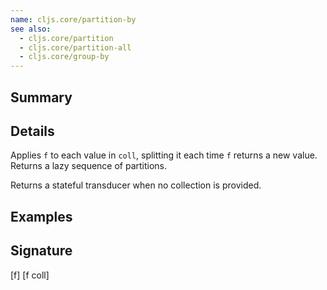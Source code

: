 ```yaml
---
name: cljs.core/partition-by
see also:
  - cljs.core/partition
  - cljs.core/partition-all
  - cljs.core/group-by
---
```


## Summary

## Details

Applies `f` to each value in `coll`, splitting it each time `f` returns a new
value. Returns a lazy sequence of partitions.

Returns a stateful transducer when no collection is provided.

## Examples

## Signature
[f]
[f coll]
